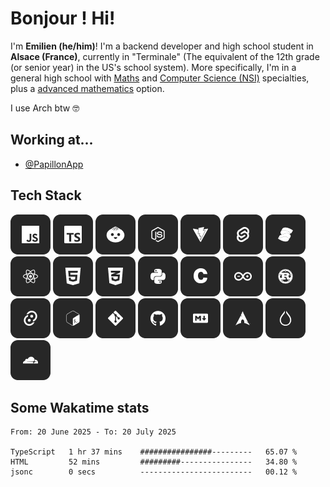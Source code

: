 # Bonjour ! Hi!
I'm **Emilien (he/him)**! I'm a backend developer and high school student in **Alsace (France)**, currently in "Terminale" (The equivalent of the 12th grade (or senior year) in the US's school system). More specifically, I'm in a general high school with [Maths](https://www.letudiant.fr/lycee/specialites-bac-general/article/presentation-et-programme-de-la-specialite-mathematiques-en-classe-de-premiere.html) and [Computer Science (NSI)](https://www.letudiant.fr/lycee/specialites-bac-general/article/la-specialite-nsi-en-un-clin-d-oeil.html) specialties, plus a [advanced mathematics](https://www.letudiant.fr/lycee/specialites-bac-general/article/maths-expertes-une-option-indispensable-pour-integrer-une-ecole-dingenieurs.html) option.

I use Arch btw 🤓

## Working at...
- [@PapillonApp](https://github.com/PapillonApp)

## Tech Stack
<div>
    <img src="./icons/javascript.png" alt="JavaScript" />
    <a href="https://www.typescriptlang.org/"><img src="./icons/typescript.png" alt="TypeScript" /></a>
    <a href="https://bun.sh/"><img src="./icons/bun.png" alt="Bun" /></a>
    <a href="https://nodejs.org/en"><img src="./icons/nodejs.png" alt="NodeJS" /></a>
    <a href="https://vite.dev/"><img src="./icons/vite.png" alt="Vite" /></a>
    <a href="https://svelte.dev/"><img src="./icons/svelte.png" alt="Svelte" /></a>
    <a href="https://www.solidjs.com/"><img src="./icons/solid.png" alt="SolidJS" /></a>
    <a href="https://react.dev/"><img src="./icons/react.png" alt="React" /></a>
    <img src="./icons/html.png" alt="HTML5" />
    <img src="./icons/css.png" alt="CSS" />
    <a href="https://www.python.org/"><img src="./icons/python.png" alt="Python" /></a>
    <img src="./icons/c.png" alt="C" />
    <a href="https://www.arduino.cc/"><img src="./icons/arduino.png" alt="Arduino (Electronics)" /></a>
    <a href="https://www.rust-lang.org"><img src="./icons/rust.png" alt="Rust" /></a>
    <a href="https://tauri.app/"><img src="./icons/tauri.png" alt="Tauri" /></a>
    <img src="./icons/shell.png" alt="Shell (Bash & zsh)" />
    <a href="https://git-scm.com/"><img src="./icons/git.png" alt="Git" /></a>
    <a href="https://github.com"><img src="./icons/github.png" alt="GitHub" /></a>
    <img src="./icons/markdown.png" alt="Markdown" />
    <a href="https://archlinux.org/"><img src="./icons/arch.png" alt="Arch Linux" /></a>
    <a href="https://hypr.land/"><img src="./icons/hyprland.png" alt="Hyprland" /></a>
    <a href="https://cloudflare.com"><img src="./icons/cloudflare.png" alt="Cloudflare" /></a>
</div>

## Some Wakatime stats
<!--START_SECTION:waka-->

```plain
From: 20 June 2025 - To: 20 July 2025

TypeScript   1 hr 37 mins    ################---------   65.07 %
HTML         52 mins         #########----------------   34.80 %
jsonc        0 secs          -------------------------   00.12 %
```

<!--END_SECTION:waka-->
